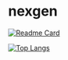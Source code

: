 # nexgen
[![Readme Card](https://github-readme-stats.vercel.app/api/pin/?username=Arnab-Afk&repo=nexgen)](https://github.com/Arnab-Afk/nexgen)

[![Top Langs](https://github-readme-stats.vercel.app/api/top-langs/?username=Arnab-Afk)](https://github.com/anuraghazra/github-readme-stats)
